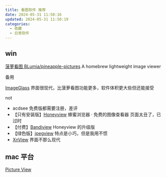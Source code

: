 ```yaml
---
title: 看图软件 推荐
date: 2024-05-31 11:50:16
updated: 2024-05-31 11:50:19
categories:
  - 收藏
  - 日常软件
---
```


## win

[菠萝看图 BLumia/pineapple-pictures](https://github.com/BLumia/pineapple-pictures) A homebrew lightweight image viewer

备用

[ImageGlass](https://github.com/d2phap/ImageGlass) 界面很现代，比菠萝看图功能更多，软件体积更大些但还能接受

not

* acdsee 免费版都需要注册，差评
* 【只有安装版】[Honeyview](https://www.bandisoft.com/honeyview/) 蜂蜜浏览器 · 免费的图像查看器 页面太丑了，已过时
* 【付费】[Bandiview](https://www.bandisoft.com/bandiview/) Honeyview 的升级版
* 【绿色版】[jpegview](https://github.com/sylikc/jpegview/) 特点是小巧，但是我用不惯
* [XnView](https://www.xnview.com/en/xnview/#downloads) 界面不那么现代

<!-- more -->

## mac 平台

[Picture View](https://wl879.github.io/apps/picview/index.html)
